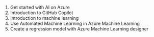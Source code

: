 1. Get started with AI on Azure
2. Introduction to GitHub Copilot
3. Introduction to machine learning
4. Use Automated Machine Learning in Azure Machine Learning
5. Create a regression model with Azure Machine Learning designer